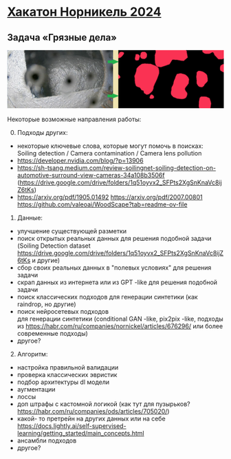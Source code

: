 # [Хакатон Норникель 2024](https://nornickel-hackathon.ru/)

## Задача «Грязные дела»

![](task_example.png)

Некоторые возможные направления работы:   
   
0. Подходы других:  
  
- некоторые ключевые слова, которые могут помочь в поисках: Soiling detection / Camera contamination / Camera lens pollution
- https://developer.nvidia.com/blog/?p=13906  
- https://sh-tsang.medium.com/review-soilingnet-soiling-detection-on-automotive-surround-view-cameras-34a108b3506f (https://drive.google.com/drive/folders/1q51oyvx2_SFPts2XgSnKnaVc8ijZ6tKs)  
- https://arxiv.org/pdf/1905.01492 https://arxiv.org/pdf/2007.00801 https://github.com/valeoai/WoodScape?tab=readme-ov-file  
  
1. Данные:   
   
- улучшение существующей разметки   
- поиск открытых реальных данных для решения подобной задачи (Soiling Detection dataset https://drive.google.com/drive/folders/1q51oyvx2_SFPts2XgSnKnaVc8ijZ6tKs и другие)  
- сбор своих реальных данных в "полевых условиях" для решения задачи   
- скрап данных из интернета или из GPT -like для решения подобной задачи    
- поиск классических подходов для генерации синтетики (как raindrop, но другие)   
- поиск нейросетевых подходов    
для генерации синтетики (conditional GAN -like, pix2pix -like, подходы из https://habr.com/ru/companies/nornickel/articles/676296/ или более современные подходы)   
- другое?   
   
2. Алгоритм:   
   
- настройка правильной валидации   
- проверка классических эвристик   
- подбор архитектуры dl модели   
- аугментации  
- лоссы   
- доп штрафы с кастомной логикой (как тут для пузырьков? https://habr.com/ru/companies/ods/articles/705020/)  
- какой- то претрейн на других данных или на себе    
https://docs.lightly.ai/self-supervised-learning/getting_started/main_concepts.html   
- ансамбли подходов   
- другое?
